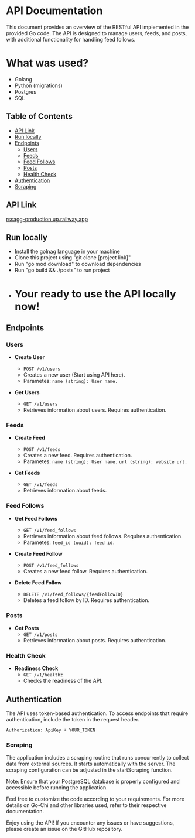 # API Documentation

This document provides an overview of the RESTful API implemented in the provided Go code. The API is designed to manage users, feeds, and posts, with additional functionality for handling feed follows.

# What was used?
- Golang
- Python (migrations)
- Postgres
- SQL

## Table of Contents

- [API Link](#api-link)
- [Run locally](#run-locally)
- [Endpoints](#endpoints)
    - [Users](#users)
    - [Feeds](#feeds)
    - [Feed Follows](#feed-follows)
    - [Posts](#posts)
    - [Health Check](#health-check)
- [Authentication](#authentication)
- [Scraping](#scraping)

## API Link

[rssagg-production.up.railway.app](https://rssagg-production.up.railway.app)

## Run locally
- Install the golnag language in your machine
- Clone this project using "git clone [project link]"
- Run "go mod download" to download dependencies
- Run "go build && ./posts" to run project
- # Your ready to use the API locally now!


## Endpoints

### Users

- **Create User**
  - `POST /v1/users`
  - Creates a new user (Start using API here).
  - Parametes:
    `name (string): User name.`

- **Get Users**
  - `GET /v1/users`
  - Retrieves information about users. Requires authentication.

### Feeds

- **Create Feed**
  - `POST /v1/feeds`
  - Creates a new feed. Requires authentication.
  - Parametes:
    `name (string): User name.`
    `url (string): website url.`

- **Get Feeds**
  - `GET /v1/feeds`
  - Retrieves information about feeds.

### Feed Follows

- **Get Feed Follows**
  - `GET /v1/feed_follows`
  - Retrieves information about feed follows. Requires authentication.
  - Parametes:
    `feed_id (uuid): feed id.`

- **Create Feed Follow**
  - `POST /v1/feed_follows`
  - Creates a new feed follow. Requires authentication.

- **Delete Feed Follow**
  - `DELETE /v1/feed_follows/{feedFollowID}` 
  - Deletes a feed follow by ID. Requires authentication.

### Posts

- **Get Posts**
  - `GET /v1/posts`
  - Retrieves information about posts. Requires authentication.

### Health Check

- **Readiness Check**
  - `GET /v1/healthz`
  - Checks the readiness of the API.

## Authentication

The API uses token-based authentication. To access endpoints that require authentication, include the token in the request header.

```plaintext
Authorization: ApiKey + YOUR_TOKEN
```

### Scraping

The application includes a scraping routine that runs concurrently to collect data from external sources. It starts automatically with the server. The scraping configuration can be adjusted in the startScraping function.

Note: Ensure that your PostgreSQL database is properly configured and accessible before running the application.

Feel free to customize the code according to your requirements. For more details on Go-Chi and other libraries used, refer to their respective documentation.

Enjoy using the API! If you encounter any issues or have suggestions, please create an issue on the GitHub repository.
